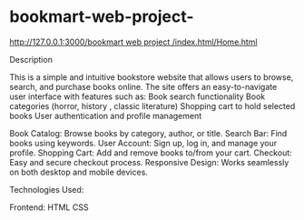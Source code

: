 # bookmart-web-project-
[http://127.0.0.1:3000/bookmart web project /index.html/Home.html](http://127.0.0.1:3000/bookmart%20web%20project%20/index.html/Home.html)

Description

This is a simple and intuitive bookstore website that allows users to browse, search, and purchase books online. The site offers an easy-to-navigate user interface with features such as:
Book search functionality
Book categories (horror, history , classic literature)
Shopping cart to hold selected books
User authentication and profile management

Book Catalog: Browse books by category, author, or title.
Search Bar: Find books using keywords.
User Account: Sign up, log in, and manage your profile.
Shopping Cart: Add and remove books to/from your cart.
Checkout: Easy and secure checkout process.
Responsive Design: Works seamlessly on both desktop and mobile devices.

Technologies Used:

Frontend:
HTML
CSS

